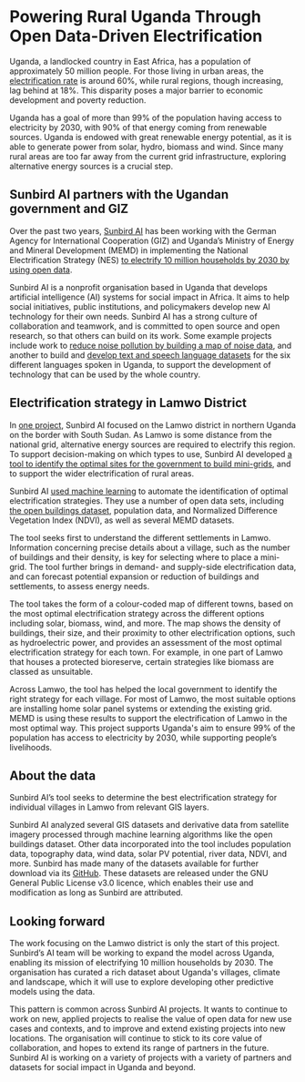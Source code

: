 # Powering Rural Uganda Through Open Data-Driven Electrification
Uganda, a landlocked country in East Africa, has a population of approximately 50 million people. For those living in urban areas, the [electrification rate](https://www.se4all-africa.org/seforall-in-africa/country-data/uganda/) is around 60%, while rural regions, though increasing, lag behind at 18%. This disparity poses a major barrier to economic development and poverty reduction. 

Uganda has a goal of more than 99% of the population having access to electricity by 2030, with 90% of that energy coming from renewable sources. Uganda is endowed with great renewable energy potential, as it is able to generate power from solar, hydro, biomass and wind. Since many rural areas are too far away from the current grid infrastructure, exploring alternative energy sources is a crucial step. 

## Sunbird AI partners with the Ugandan government and GIZ
Over the past two years, [Sunbird AI](https://sunbird.ai/) has been working with the German Agency for International Cooperation (GIZ) and Uganda’s Ministry of Energy and Mineral Development (MEMD) in implementing the National Electrification Strategy (NES) [to electrify 10 million households by 2030 by using open data](https://sunbird.ai/portfolio/green-mini-grid-site-identification/). 

Sunbird AI is a nonprofit organisation based in Uganda that develops artificial intelligence (AI) systems for social impact in Africa. It aims to help social initiatives, public institutions, and policymakers develop new AI technology for their own needs. Sunbird AI has a strong culture of collaboration and teamwork, and is committed to open source and open research, so that others can build on its work. Some example projects include work to [reduce noise pollution by building a map of noise data](https://sunbird.ai/portfolio/environmental-sensing/), and another to build and [develop text and speech language datasets](https://sunbird.ai/portfolio/african-languages/) for the six different languages spoken in Uganda, to support the development of technology that can be used by the whole country. 

## Electrification strategy in Lamwo District
In [one project](https://sunbird.ai/portfolio/green-mini-grid-site-identification/), Sunbird AI focused on the Lamwo district in northern Uganda on the border with South Sudan. As Lamwo is some distance from the national grid, alternative energy sources are required to electrify this region. To support decision-making on which types to use, Sunbird AI developed [a tool to identify the optimal sites for the government to build mini-grids](https://sunbird.ai/portfolio/green-mini-grid-site-identification/), and to support the wider electrification of rural areas. 

Sunbird AI [used machine learning](https://docs.google.com/document/d/e/2PACX-1vQPJM6l0Y-22G6dEsIYnE8_AKL5F2EGcyZKtv25EupmN6P20DyhAxFfBIWv2lx1DAjEd7-GwUp6C-fI/pub) to automate the identification of optimal electrification strategies. They use a number of open data sets, including [the open buildings dataset](https://sites.research.google/gr/open-buildings/), population data, and Normalized Difference Vegetation Index (NDVI), as well as several MEMD datasets. 

The tool seeks first to understand the different settlements in Lamwo. Information concerning precise details about a village, such as the number of buildings and their density, is key for selecting where to place a mini-grid. The tool further brings in demand- and supply-side electrification data, and can forecast potential expansion or reduction of buildings and settlements, to assess energy needs. 

The tool takes the form of a colour-coded map of different towns, based on the most optimal electrification strategy across the different options including solar, biomass, wind, and more. The map shows the density of buildings, their size, and their proximity to other electrification options, such as hydroelectric power, and provides an assessment of the most optimal electrification strategy for each town. For example, in one part of Lamwo that houses a protected bioreserve, certain strategies like biomass are classed as unsuitable. 

Across Lamwo, the tool has helped the local government to identify the right strategy for each village. For most of Lamwo, the most suitable options are installing home solar panel systems or extending the existing grid. MEMD is using these results to support the electrification of Lamwo in the most optimal way. This project supports Uganda's aim to ensure 99% of the population has access to electricity by 2030, while supporting people’s livelihoods. 

## About the data
Sunbird AI’s tool seeks to determine the best electrification strategy for individual villages in Lamwo from relevant GIS layers. 

Sunbird AI analyzed several GIS datasets and derivative data from satellite imagery processed through machine learning algorithms like the open buildings dataset. Other data incorporated into the tool includes population data, topography data, wind data, solar PV potential, river data, NDVI, and more. Sunbird has made many of the datasets available for further download via its [GitHub](https://github.com/SunbirdAI/lamwo-electrification-project/tree/main/datasets). These datasets are released under the GNU General Public License v3.0 licence, which enables their use and modification as long as Sunbird are attributed. 

## Looking forward 
The work focusing on the Lamwo district is only the start of this project. Sunbird’s AI team will be working to expand the model across Uganda, enabling its mission of electrifying 10 million households by 2030. The organisation has curated a rich dataset about Uganda's villages, climate and landscape, which it will use to explore developing other predictive models using the data. 

This pattern is common across Sunbird AI projects. It wants to continue to work on new, applied projects to realise the value of open data for new use cases and contexts, and to improve and extend existing projects into new locations. The organisation will continue to stick to its core value of collaboration, and hopes to extend its range of partners in the future. Sunbird AI is working on a variety of projects with a variety of partners and datasets for social impact in Uganda and beyond. 
